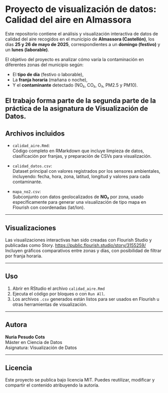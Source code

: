 # Proyecto de visualización de datos: Calidad del aire en Almassora

Este repositorio contiene el análisis y visualización interactiva de datos de calidad del aire recogidos en el municipio de **Almassora (Castellón)**, los días **25 y 26 de mayo de 2025**, correspondientes a un **domingo (festivo)** y un **lunes (laborable)**.

El objetivo del proyecto es analizar cómo varía la contaminación en diferentes zonas del municipio según:
- El **tipo de día** (festivo o laborable),
- La **franja horaria** (mañana o noche),
- Y el **contaminante** detectado (NO₂, CO₂, O₃, PM2.5 y PM10).

El trabajo forma parte de la segunda parte de la práctica de la asignatura de Visualización de Datos.
---

## Archivos incluidos

- `calidad_aire.Rmd`:  
  Código completo en RMarkdown que incluye limpieza de datos, clasificación por franjas, y preparación de CSVs para visualización.

- `calidad_datos.csv`:  
  Dataset principal con valores registrados por los sensores ambientales, incluyendo: fecha, hora, zona, latitud, longitud y valores para cada contaminante.

- `mapa_no2.csv`:  
  Subconjunto con datos geolocalizados de **NO₂** por zona, usado específicamente para generar una visualización de tipo mapa en Flourish con coordenadas (lat/lon).

---

## Visualizaciones

Las visualizaciones interactivas han sido creadas con Flourish Studio y publicadas como Story. https://public.flourish.studio/story/3155259/ 
Incluyen gráficos comparativos entre zonas y días, con posibilidad de filtrar por franja horaria.

---

## Uso

1. Abrir en RStudio el archivo `calidad_aire.Rmd`
2. Ejecuta el código por bloques o con `Run All`.
3. Los archivos `.csv` generados están listos para ser usados en Flourish u otras herramientas de visualización.

---

## Autora

**Nuria Pesudo Cots**  
Máster en Ciencia de Datos  
Asignatura: Visualización de Datos

---

## Licencia

Este proyecto se publica bajo licencia MIT. Puedes reutilizar, modificar y compartir el contenido atribuyendo la autoría.
